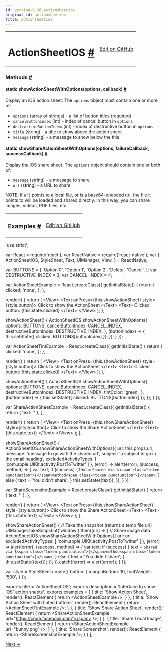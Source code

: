 ```yaml
---
id: version-0.26-actionsheetios
original_id: actionsheetios
title: actionsheetios
---
```

<a id="content"></a><table width="100%"><tbody><tr><td><h1><a class="anchor" name="actionsheetios"></a>ActionSheetIOS <a class="hash-link" href="docs/actionsheetios.html#actionsheetios">#</a></h1></td><td style="text-align:right;"><a target="_blank" href="https://github.com/facebook/react-native/blob/master/Libraries/ActionSheetIOS/ActionSheetIOS.js">Edit on GitHub</a></td></tr></tbody></table><div><div></div><span><h3><a class="anchor" name="methods"></a>Methods <a class="hash-link" href="docs/actionsheetios.html#methods">#</a></h3><div class="props"><div class="prop"><h4 class="propTitle"><a class="anchor" name="showactionsheetwithoptions"></a><span class="propType">static </span>showActionSheetWithOptions<span class="propType">(options, callback)</span> <a class="hash-link" href="docs/actionsheetios.html#showactionsheetwithoptions">#</a></h4><div><p>Display an iOS action sheet. The <code>options</code> object must contain one or more
of:</p><ul><li><code>options</code> (array of strings) - a list of button titles (required)</li><li><code>cancelButtonIndex</code> (int) - index of cancel button in <code>options</code></li><li><code>destructiveButtonIndex</code> (int) - index of destructive button in <code>options</code></li><li><code>title</code> (string) - a title to show above the action sheet</li><li><code>message</code> (string) - a message to show below the title</li></ul></div></div><div class="prop"><h4 class="propTitle"><a class="anchor" name="showshareactionsheetwithoptions"></a><span class="propType">static </span>showShareActionSheetWithOptions<span class="propType">(options, failureCallback, successCallback)</span> <a class="hash-link" href="docs/actionsheetios.html#showshareactionsheetwithoptions">#</a></h4><div><p>Display the iOS share sheet. The <code>options</code> object should contain
one or both of:</p><ul><li><code>message</code> (string) - a message to share</li><li><code>url</code> (string) - a URL to share</li></ul><p>NOTE: if <code>url</code> points to a local file, or is a base64-encoded
uri, the file it points to will be loaded and shared directly.
In this way, you can share images, videos, PDF files, etc.</p></div></div></div></span></div><div><div><table width="100%"><tbody><tr><td><h3><a class="anchor" name="examples"></a>Examples <a class="hash-link" href="docs/actionsheetios.html#examples">#</a></h3></td><td style="text-align:right;"><a target="_blank" href="https://github.com/facebook/react-native/blob/master/Examples/UIExplorer/ActionSheetIOSExample.js">Edit on GitHub</a></td></tr></tbody></table><div class="prism language-javascript"><span class="token string">'use strict'</span><span class="token punctuation">;</span>

<span class="token keyword">var</span> React <span class="token operator">=</span> <span class="token function">require<span class="token punctuation">(</span></span><span class="token string">'react'</span><span class="token punctuation">)</span><span class="token punctuation">;</span>
<span class="token keyword">var</span> ReactNative <span class="token operator">=</span> <span class="token function">require<span class="token punctuation">(</span></span><span class="token string">'react-native'</span><span class="token punctuation">)</span><span class="token punctuation">;</span>
<span class="token keyword">var</span> <span class="token punctuation">{</span>
  ActionSheetIOS<span class="token punctuation">,</span>
  StyleSheet<span class="token punctuation">,</span>
  Text<span class="token punctuation">,</span>
  UIManager<span class="token punctuation">,</span>
  View<span class="token punctuation">,</span>
<span class="token punctuation">}</span> <span class="token operator">=</span> ReactNative<span class="token punctuation">;</span>

<span class="token keyword">var</span> BUTTONS <span class="token operator">=</span> <span class="token punctuation">[</span>
  <span class="token string">'Option 0'</span><span class="token punctuation">,</span>
  <span class="token string">'Option 1'</span><span class="token punctuation">,</span>
  <span class="token string">'Option 2'</span><span class="token punctuation">,</span>
  <span class="token string">'Delete'</span><span class="token punctuation">,</span>
  <span class="token string">'Cancel'</span><span class="token punctuation">,</span>
<span class="token punctuation">]</span><span class="token punctuation">;</span>
<span class="token keyword">var</span> DESTRUCTIVE_INDEX <span class="token operator">=</span> <span class="token number">3</span><span class="token punctuation">;</span>
<span class="token keyword">var</span> CANCEL_INDEX <span class="token operator">=</span> <span class="token number">4</span><span class="token punctuation">;</span>

<span class="token keyword">var</span> ActionSheetExample <span class="token operator">=</span> React<span class="token punctuation">.</span><span class="token function">createClass<span class="token punctuation">(</span></span><span class="token punctuation">{</span>
  <span class="token function">getInitialState<span class="token punctuation">(</span></span><span class="token punctuation">)</span> <span class="token punctuation">{</span>
    <span class="token keyword">return</span> <span class="token punctuation">{</span>
      clicked<span class="token punctuation">:</span> <span class="token string">'none'</span><span class="token punctuation">,</span>
    <span class="token punctuation">}</span><span class="token punctuation">;</span>
  <span class="token punctuation">}</span><span class="token punctuation">,</span>

  <span class="token function">render<span class="token punctuation">(</span></span><span class="token punctuation">)</span> <span class="token punctuation">{</span>
    <span class="token keyword">return</span> <span class="token punctuation">(</span>
      &lt;View<span class="token operator">&gt;</span>
        &lt;Text onPress<span class="token operator">=</span><span class="token punctuation">{</span><span class="token keyword">this</span><span class="token punctuation">.</span>showActionSheet<span class="token punctuation">}</span> style<span class="token operator">=</span><span class="token punctuation">{</span>style<span class="token punctuation">.</span>button<span class="token punctuation">}</span><span class="token operator">&gt;</span>
          Click to show the ActionSheet
        &lt;<span class="token operator">/</span>Text<span class="token operator">&gt;</span>
        &lt;Text<span class="token operator">&gt;</span>
          Clicked button<span class="token punctuation">:</span> <span class="token punctuation">{</span><span class="token keyword">this</span><span class="token punctuation">.</span>state<span class="token punctuation">.</span>clicked<span class="token punctuation">}</span>
        &lt;<span class="token operator">/</span>Text<span class="token operator">&gt;</span>
      &lt;<span class="token operator">/</span>View<span class="token operator">&gt;</span>
    <span class="token punctuation">)</span><span class="token punctuation">;</span>
  <span class="token punctuation">}</span><span class="token punctuation">,</span>

  <span class="token function">showActionSheet<span class="token punctuation">(</span></span><span class="token punctuation">)</span> <span class="token punctuation">{</span>
    ActionSheetIOS<span class="token punctuation">.</span><span class="token function">showActionSheetWithOptions<span class="token punctuation">(</span></span><span class="token punctuation">{</span>
      options<span class="token punctuation">:</span> BUTTONS<span class="token punctuation">,</span>
      cancelButtonIndex<span class="token punctuation">:</span> CANCEL_INDEX<span class="token punctuation">,</span>
      destructiveButtonIndex<span class="token punctuation">:</span> DESTRUCTIVE_INDEX<span class="token punctuation">,</span>
    <span class="token punctuation">}</span><span class="token punctuation">,</span>
    <span class="token punctuation">(</span>buttonIndex<span class="token punctuation">)</span> <span class="token operator">=</span><span class="token operator">&gt;</span> <span class="token punctuation">{</span>
      <span class="token keyword">this</span><span class="token punctuation">.</span><span class="token function">setState<span class="token punctuation">(</span></span><span class="token punctuation">{</span> clicked<span class="token punctuation">:</span> BUTTONS<span class="token punctuation">[</span>buttonIndex<span class="token punctuation">]</span> <span class="token punctuation">}</span><span class="token punctuation">)</span><span class="token punctuation">;</span>
    <span class="token punctuation">}</span><span class="token punctuation">)</span><span class="token punctuation">;</span>
  <span class="token punctuation">}</span>
<span class="token punctuation">}</span><span class="token punctuation">)</span><span class="token punctuation">;</span>

<span class="token keyword">var</span> ActionSheetTintExample <span class="token operator">=</span> React<span class="token punctuation">.</span><span class="token function">createClass<span class="token punctuation">(</span></span><span class="token punctuation">{</span>
  <span class="token function">getInitialState<span class="token punctuation">(</span></span><span class="token punctuation">)</span> <span class="token punctuation">{</span>
    <span class="token keyword">return</span> <span class="token punctuation">{</span>
      clicked<span class="token punctuation">:</span> <span class="token string">'none'</span><span class="token punctuation">,</span>
    <span class="token punctuation">}</span><span class="token punctuation">;</span>
  <span class="token punctuation">}</span><span class="token punctuation">,</span>

  <span class="token function">render<span class="token punctuation">(</span></span><span class="token punctuation">)</span> <span class="token punctuation">{</span>
    <span class="token keyword">return</span> <span class="token punctuation">(</span>
      &lt;View<span class="token operator">&gt;</span>
        &lt;Text onPress<span class="token operator">=</span><span class="token punctuation">{</span><span class="token keyword">this</span><span class="token punctuation">.</span>showActionSheet<span class="token punctuation">}</span> style<span class="token operator">=</span><span class="token punctuation">{</span>style<span class="token punctuation">.</span>button<span class="token punctuation">}</span><span class="token operator">&gt;</span>
          Click to show the ActionSheet
        &lt;<span class="token operator">/</span>Text<span class="token operator">&gt;</span>
        &lt;Text<span class="token operator">&gt;</span>
          Clicked button<span class="token punctuation">:</span> <span class="token punctuation">{</span><span class="token keyword">this</span><span class="token punctuation">.</span>state<span class="token punctuation">.</span>clicked<span class="token punctuation">}</span>
        &lt;<span class="token operator">/</span>Text<span class="token operator">&gt;</span>
      &lt;<span class="token operator">/</span>View<span class="token operator">&gt;</span>
    <span class="token punctuation">)</span><span class="token punctuation">;</span>
  <span class="token punctuation">}</span><span class="token punctuation">,</span>

  <span class="token function">showActionSheet<span class="token punctuation">(</span></span><span class="token punctuation">)</span> <span class="token punctuation">{</span>
    ActionSheetIOS<span class="token punctuation">.</span><span class="token function">showActionSheetWithOptions<span class="token punctuation">(</span></span><span class="token punctuation">{</span>
      options<span class="token punctuation">:</span> BUTTONS<span class="token punctuation">,</span>
      cancelButtonIndex<span class="token punctuation">:</span> CANCEL_INDEX<span class="token punctuation">,</span>
      destructiveButtonIndex<span class="token punctuation">:</span> DESTRUCTIVE_INDEX<span class="token punctuation">,</span>
      tintColor<span class="token punctuation">:</span> <span class="token string">'green'</span><span class="token punctuation">,</span>
    <span class="token punctuation">}</span><span class="token punctuation">,</span>
    <span class="token punctuation">(</span>buttonIndex<span class="token punctuation">)</span> <span class="token operator">=</span><span class="token operator">&gt;</span> <span class="token punctuation">{</span>
      <span class="token keyword">this</span><span class="token punctuation">.</span><span class="token function">setState<span class="token punctuation">(</span></span><span class="token punctuation">{</span> clicked<span class="token punctuation">:</span> BUTTONS<span class="token punctuation">[</span>buttonIndex<span class="token punctuation">]</span> <span class="token punctuation">}</span><span class="token punctuation">)</span><span class="token punctuation">;</span>
    <span class="token punctuation">}</span><span class="token punctuation">)</span><span class="token punctuation">;</span>
  <span class="token punctuation">}</span>
<span class="token punctuation">}</span><span class="token punctuation">)</span><span class="token punctuation">;</span>

<span class="token keyword">var</span> ShareActionSheetExample <span class="token operator">=</span> React<span class="token punctuation">.</span><span class="token function">createClass<span class="token punctuation">(</span></span><span class="token punctuation">{</span>
  <span class="token function">getInitialState<span class="token punctuation">(</span></span><span class="token punctuation">)</span> <span class="token punctuation">{</span>
    <span class="token keyword">return</span> <span class="token punctuation">{</span>
      text<span class="token punctuation">:</span> <span class="token string">''</span>
    <span class="token punctuation">}</span><span class="token punctuation">;</span>
  <span class="token punctuation">}</span><span class="token punctuation">,</span>

  <span class="token function">render<span class="token punctuation">(</span></span><span class="token punctuation">)</span> <span class="token punctuation">{</span>
    <span class="token keyword">return</span> <span class="token punctuation">(</span>
      &lt;View<span class="token operator">&gt;</span>
        &lt;Text onPress<span class="token operator">=</span><span class="token punctuation">{</span><span class="token keyword">this</span><span class="token punctuation">.</span>showShareActionSheet<span class="token punctuation">}</span> style<span class="token operator">=</span><span class="token punctuation">{</span>style<span class="token punctuation">.</span>button<span class="token punctuation">}</span><span class="token operator">&gt;</span>
          Click to show the Share ActionSheet
        &lt;<span class="token operator">/</span>Text<span class="token operator">&gt;</span>
        &lt;Text<span class="token operator">&gt;</span>
          <span class="token punctuation">{</span><span class="token keyword">this</span><span class="token punctuation">.</span>state<span class="token punctuation">.</span>text<span class="token punctuation">}</span>
        &lt;<span class="token operator">/</span>Text<span class="token operator">&gt;</span>
      &lt;<span class="token operator">/</span>View<span class="token operator">&gt;</span>
    <span class="token punctuation">)</span><span class="token punctuation">;</span>
  <span class="token punctuation">}</span><span class="token punctuation">,</span>

  <span class="token function">showShareActionSheet<span class="token punctuation">(</span></span><span class="token punctuation">)</span> <span class="token punctuation">{</span>
    ActionSheetIOS<span class="token punctuation">.</span><span class="token function">showShareActionSheetWithOptions<span class="token punctuation">(</span></span><span class="token punctuation">{</span>
      url<span class="token punctuation">:</span> <span class="token keyword">this</span><span class="token punctuation">.</span>props<span class="token punctuation">.</span>url<span class="token punctuation">,</span>
      message<span class="token punctuation">:</span> <span class="token string">'message to go with the shared url'</span><span class="token punctuation">,</span>
      subject<span class="token punctuation">:</span> <span class="token string">'a subject to go in the email heading'</span><span class="token punctuation">,</span>
      excludedActivityTypes<span class="token punctuation">:</span> <span class="token punctuation">[</span>
        <span class="token string">'com.apple.UIKit.activity.PostToTwitter'</span>
      <span class="token punctuation">]</span>
    <span class="token punctuation">}</span><span class="token punctuation">,</span>
    <span class="token punctuation">(</span>error<span class="token punctuation">)</span> <span class="token operator">=</span><span class="token operator">&gt;</span> <span class="token function">alert<span class="token punctuation">(</span></span>error<span class="token punctuation">)</span><span class="token punctuation">,</span>
    <span class="token punctuation">(</span>success<span class="token punctuation">,</span> method<span class="token punctuation">)</span> <span class="token operator">=</span><span class="token operator">&gt;</span> <span class="token punctuation">{</span>
      <span class="token keyword">var</span> text<span class="token punctuation">;</span>
      <span class="token keyword">if</span> <span class="token punctuation">(</span>success<span class="token punctuation">)</span> <span class="token punctuation">{</span>
        text <span class="token operator">=</span> `Shared via $<span class="token punctuation">{</span>method<span class="token punctuation">}</span>`<span class="token punctuation">;</span>
      <span class="token punctuation">}</span> <span class="token keyword">else</span> <span class="token punctuation">{</span>
        text <span class="token operator">=</span> <span class="token string">'You didn\'t share'</span><span class="token punctuation">;</span>
      <span class="token punctuation">}</span>
      <span class="token keyword">this</span><span class="token punctuation">.</span><span class="token function">setState<span class="token punctuation">(</span></span><span class="token punctuation">{</span>text<span class="token punctuation">}</span><span class="token punctuation">)</span><span class="token punctuation">;</span>
    <span class="token punctuation">}</span><span class="token punctuation">)</span><span class="token punctuation">;</span>
  <span class="token punctuation">}</span>
<span class="token punctuation">}</span><span class="token punctuation">)</span><span class="token punctuation">;</span>

<span class="token keyword">var</span> ShareScreenshotExample <span class="token operator">=</span> React<span class="token punctuation">.</span><span class="token function">createClass<span class="token punctuation">(</span></span><span class="token punctuation">{</span>
  <span class="token function">getInitialState<span class="token punctuation">(</span></span><span class="token punctuation">)</span> <span class="token punctuation">{</span>
    <span class="token keyword">return</span> <span class="token punctuation">{</span>
      text<span class="token punctuation">:</span> <span class="token string">''</span>
    <span class="token punctuation">}</span><span class="token punctuation">;</span>
  <span class="token punctuation">}</span><span class="token punctuation">,</span>

  <span class="token function">render<span class="token punctuation">(</span></span><span class="token punctuation">)</span> <span class="token punctuation">{</span>
    <span class="token keyword">return</span> <span class="token punctuation">(</span>
      &lt;View<span class="token operator">&gt;</span>
        &lt;Text onPress<span class="token operator">=</span><span class="token punctuation">{</span><span class="token keyword">this</span><span class="token punctuation">.</span>showShareActionSheet<span class="token punctuation">}</span> style<span class="token operator">=</span><span class="token punctuation">{</span>style<span class="token punctuation">.</span>button<span class="token punctuation">}</span><span class="token operator">&gt;</span>
          Click to show the Share ActionSheet
        &lt;<span class="token operator">/</span>Text<span class="token operator">&gt;</span>
        &lt;Text<span class="token operator">&gt;</span>
          <span class="token punctuation">{</span><span class="token keyword">this</span><span class="token punctuation">.</span>state<span class="token punctuation">.</span>text<span class="token punctuation">}</span>
        &lt;<span class="token operator">/</span>Text<span class="token operator">&gt;</span>
      &lt;<span class="token operator">/</span>View<span class="token operator">&gt;</span>
    <span class="token punctuation">)</span><span class="token punctuation">;</span>
  <span class="token punctuation">}</span><span class="token punctuation">,</span>

  <span class="token function">showShareActionSheet<span class="token punctuation">(</span></span><span class="token punctuation">)</span> <span class="token punctuation">{</span>
   <span class="token comment" spellcheck="true"> // Take the snapshot (returns a temp file uri)
</span>    UIManager<span class="token punctuation">.</span><span class="token function">takeSnapshot<span class="token punctuation">(</span></span><span class="token string">'window'</span><span class="token punctuation">)</span><span class="token punctuation">.</span><span class="token function">then<span class="token punctuation">(</span></span><span class="token punctuation">(</span>uri<span class="token punctuation">)</span> <span class="token operator">=</span><span class="token operator">&gt;</span> <span class="token punctuation">{</span>
     <span class="token comment" spellcheck="true"> // Share image data
</span>      ActionSheetIOS<span class="token punctuation">.</span><span class="token function">showShareActionSheetWithOptions<span class="token punctuation">(</span></span><span class="token punctuation">{</span>
        url<span class="token punctuation">:</span> uri<span class="token punctuation">,</span>
        excludedActivityTypes<span class="token punctuation">:</span> <span class="token punctuation">[</span>
          <span class="token string">'com.apple.UIKit.activity.PostToTwitter'</span>
        <span class="token punctuation">]</span>
      <span class="token punctuation">}</span><span class="token punctuation">,</span>
      <span class="token punctuation">(</span>error<span class="token punctuation">)</span> <span class="token operator">=</span><span class="token operator">&gt;</span> <span class="token function">alert<span class="token punctuation">(</span></span>error<span class="token punctuation">)</span><span class="token punctuation">,</span>
      <span class="token punctuation">(</span>success<span class="token punctuation">,</span> method<span class="token punctuation">)</span> <span class="token operator">=</span><span class="token operator">&gt;</span> <span class="token punctuation">{</span>
        <span class="token keyword">var</span> text<span class="token punctuation">;</span>
        <span class="token keyword">if</span> <span class="token punctuation">(</span>success<span class="token punctuation">)</span> <span class="token punctuation">{</span>
          text <span class="token operator">=</span> `Shared via $<span class="token punctuation">{</span>method<span class="token punctuation">}</span>`<span class="token punctuation">;</span>
        <span class="token punctuation">}</span> <span class="token keyword">else</span> <span class="token punctuation">{</span>
          text <span class="token operator">=</span> <span class="token string">'You didn\'t share'</span><span class="token punctuation">;</span>
        <span class="token punctuation">}</span>
        <span class="token keyword">this</span><span class="token punctuation">.</span><span class="token function">setState<span class="token punctuation">(</span></span><span class="token punctuation">{</span>text<span class="token punctuation">}</span><span class="token punctuation">)</span><span class="token punctuation">;</span>
      <span class="token punctuation">}</span><span class="token punctuation">)</span><span class="token punctuation">;</span>
    <span class="token punctuation">}</span><span class="token punctuation">)</span><span class="token punctuation">.</span><span class="token keyword">catch</span><span class="token punctuation">(</span><span class="token punctuation">(</span>error<span class="token punctuation">)</span> <span class="token operator">=</span><span class="token operator">&gt;</span> <span class="token function">alert<span class="token punctuation">(</span></span>error<span class="token punctuation">)</span><span class="token punctuation">)</span><span class="token punctuation">;</span>
  <span class="token punctuation">}</span>
<span class="token punctuation">}</span><span class="token punctuation">)</span><span class="token punctuation">;</span>

<span class="token keyword">var</span> style <span class="token operator">=</span> StyleSheet<span class="token punctuation">.</span><span class="token function">create<span class="token punctuation">(</span></span><span class="token punctuation">{</span>
  button<span class="token punctuation">:</span> <span class="token punctuation">{</span>
    marginBottom<span class="token punctuation">:</span> <span class="token number">10</span><span class="token punctuation">,</span>
    fontWeight<span class="token punctuation">:</span> <span class="token string">'500'</span><span class="token punctuation">,</span>
  <span class="token punctuation">}</span>
<span class="token punctuation">}</span><span class="token punctuation">)</span><span class="token punctuation">;</span>

exports<span class="token punctuation">.</span>title <span class="token operator">=</span> <span class="token string">'ActionSheetIOS'</span><span class="token punctuation">;</span>
exports<span class="token punctuation">.</span>description <span class="token operator">=</span> <span class="token string">'Interface to show iOS\' action sheets'</span><span class="token punctuation">;</span>
exports<span class="token punctuation">.</span>examples <span class="token operator">=</span> <span class="token punctuation">[</span>
  <span class="token punctuation">{</span>
    title<span class="token punctuation">:</span> <span class="token string">'Show Action Sheet'</span><span class="token punctuation">,</span>
    <span class="token function">render<span class="token punctuation">(</span></span><span class="token punctuation">)</span><span class="token punctuation">:</span> ReactElement <span class="token punctuation">{</span> <span class="token keyword">return</span> &lt;ActionSheetExample <span class="token operator">/</span><span class="token operator">&gt;</span><span class="token punctuation">;</span> <span class="token punctuation">}</span>
  <span class="token punctuation">}</span><span class="token punctuation">,</span>
  <span class="token punctuation">{</span>
    title<span class="token punctuation">:</span> <span class="token string">'Show Action Sheet with tinted buttons'</span><span class="token punctuation">,</span>
    <span class="token function">render<span class="token punctuation">(</span></span><span class="token punctuation">)</span><span class="token punctuation">:</span> ReactElement <span class="token punctuation">{</span> <span class="token keyword">return</span> &lt;ActionSheetTintExample <span class="token operator">/</span><span class="token operator">&gt;</span><span class="token punctuation">;</span> <span class="token punctuation">}</span>
  <span class="token punctuation">}</span><span class="token punctuation">,</span>
  <span class="token punctuation">{</span>
    title<span class="token punctuation">:</span> <span class="token string">'Show Share Action Sheet'</span><span class="token punctuation">,</span>
    <span class="token function">render<span class="token punctuation">(</span></span><span class="token punctuation">)</span><span class="token punctuation">:</span> ReactElement <span class="token punctuation">{</span>
      <span class="token keyword">return</span> &lt;ShareActionSheetExample url<span class="token operator">=</span><span class="token string">"https://code.facebook.com"</span> <span class="token operator">/</span><span class="token operator">&gt;</span><span class="token punctuation">;</span>
    <span class="token punctuation">}</span>
  <span class="token punctuation">}</span><span class="token punctuation">,</span>
  <span class="token punctuation">{</span>
    title<span class="token punctuation">:</span> <span class="token string">'Share Local Image'</span><span class="token punctuation">,</span>
    <span class="token function">render<span class="token punctuation">(</span></span><span class="token punctuation">)</span><span class="token punctuation">:</span> ReactElement <span class="token punctuation">{</span>
      <span class="token keyword">return</span> &lt;ShareActionSheetExample url<span class="token operator">=</span><span class="token string">"bunny.png"</span> <span class="token operator">/</span><span class="token operator">&gt;</span><span class="token punctuation">;</span>
    <span class="token punctuation">}</span>
  <span class="token punctuation">}</span><span class="token punctuation">,</span>
  <span class="token punctuation">{</span>
    title<span class="token punctuation">:</span> <span class="token string">'Share Screenshot'</span><span class="token punctuation">,</span>
    <span class="token function">render<span class="token punctuation">(</span></span><span class="token punctuation">)</span><span class="token punctuation">:</span> ReactElement <span class="token punctuation">{</span>
      <span class="token keyword">return</span> &lt;ShareScreenshotExample <span class="token operator">/</span><span class="token operator">&gt;</span><span class="token punctuation">;</span>
    <span class="token punctuation">}</span>
  <span class="token punctuation">}</span>
<span class="token punctuation">]</span><span class="token punctuation">;</span></div></div></div><div class="docs-prevnext"><a class="docs-next" href="docs/alert.html#content">Next →</a></div>